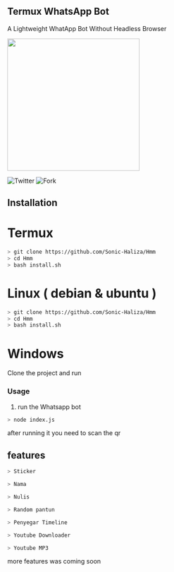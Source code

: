 ## Termux WhatsApp Bot 

A Lightweight WhatApp Bot Without Headless Browser

<img src="https://www.pngkey.com/png/full/824-8245235_if-you-just-want-crazy-anime.png" width="300" >


![Twitter](https://img.shields.io/twitter/follow/fdciabdul?style=flat-square)
![Fork](https://img.shields.io/github/forks/fdciabdul/termux-whatsapp-bot?style=flat-square)

 

## Installation


# Termux
```bash
> git clone https://github.com/Sonic-Haliza/Hmm
> cd Hmm
> bash install.sh

```

# Linux ( debian & ubuntu )
```bash
> git clone https://github.com/Sonic-Haliza/Hmm
> cd Hmm
> bash install.sh

```

# Windows

Clone the project and run 



### Usage
1. run the Whatsapp bot

```bash
> node index.js
```

after running it you need to scan the qr


## features 

```bash
> Sticker 

> Nama 

> Nulis

> Random pantun

> Penyegar Timeline

> Youtube Downloader

> Youtube MP3
```

more features was coming soon
